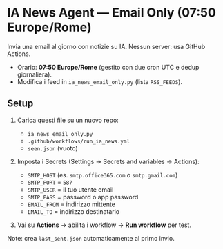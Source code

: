 # IA News Agent — Email Only (07:50 Europe/Rome)

Invia una email al giorno con notizie su IA. Nessun server: usa GitHub Actions.
- Orario: **07:50 Europe/Rome** (gestito con due cron UTC e dedup giornaliera).
- Modifica i feed in `ia_news_email_only.py` (lista `RSS_FEEDS`).

## Setup
1. Carica questi file su un nuovo repo:
   - `ia_news_email_only.py`
   - `.github/workflows/run_ia_news.yml`
   - `seen.json` (vuoto)

2. Imposta i Secrets (Settings → Secrets and variables → Actions):
   - `SMTP_HOST` (es. `smtp.office365.com` o `smtp.gmail.com`)
   - `SMTP_PORT` = `587`
   - `SMTP_USER` = il tuo utente email
   - `SMTP_PASS` = password o app password
   - `EMAIL_FROM` = indirizzo mittente
   - `EMAIL_TO` = indirizzo destinatario

3. Vai su **Actions** → abilita i workflow → **Run workflow** per test.

Note: crea `last_sent.json` automaticamente al primo invio.

